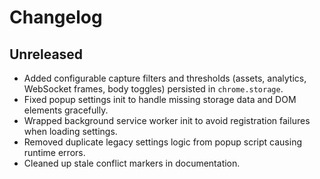# Changelog

## Unreleased
- Added configurable capture filters and thresholds (assets, analytics, WebSocket frames, body toggles) persisted in `chrome.storage`.
- Fixed popup settings init to handle missing storage data and DOM elements gracefully.
- Wrapped background service worker init to avoid registration failures when loading settings.
- Removed duplicate legacy settings logic from popup script causing runtime errors.
- Cleaned up stale conflict markers in documentation.


